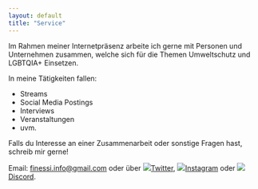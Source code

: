 ```yaml
---
layout: default
title: "Service"
---
```

<main class="bg-cover mt-24 transform-none md:skew-y-6" style="background-image: url({{ "/assets/images/background.png" | relative_url }})">
	<div class="max-w-4xl mx-auto bg-transparent transform-none md:-skew-y-6">
			<section class="py-6 last:mb-0 bg-stone-900 text-stone-50 transform-none md:skew-y-6">
				<div class="p-12 transform-none md:-skew-y-6">
					<p>Im Rahmen meiner Internetpräsenz arbeite ich gerne mit Personen und Unternehmen zusammen, welche sich für die Themen Umweltschutz und LGBTQIA+ Einsetzen.</p>
                    <p class="mt-2">In meine Tätigkeiten fallen:</p>
                    <ul class="list-disc list-inside ml-6">
                        <li>Streams</li>
                        <li>Social Media Postings</li>
                        <li>Interviews</li>
                        <li>Veranstaltungen</li>
                        <li>uvm.</li>
                    </ul>
                    <p class="mt-2">Falls du Interesse an einer Zusammenarbeit oder sonstige Fragen hast, schreib mir gerne!</p>
                    <p>Email: <a class="hover:underline" href="mailto:finessi.info@gmail.com">finessi.info@gmail.com</a> oder über 
                    <a class="hover:underline" href="{{ site.data.bottomicons.Twitter.url }}"><img src="{{ site.data.bottomicons.Twitter.logo }}" class="w-4 aspect-square inline mr-1 align-middle">Twitter</a>,
                    <a class="hover:underline" href="{{ site.data.bottomicons.Instagram.url }}"><img src="{{ site.data.bottomicons.Instagram.logo }}" class="w-4 aspect-square inline mr-1 align-middle">Instagram</a> oder
                    <a class="hover:underline" href="{{ site.data.bottomicons.Discord.url }}"><img src="{{ site.data.bottomicons.Discord.logo }}" class="w-4 aspect-square inline mr-1 align-middle">Discord</a>.</p>
				</div>
			</section>
	</div>
</main>